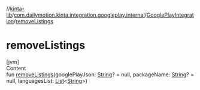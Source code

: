 //[kinta-lib](../../../index.md)/[com.dailymotion.kinta.integration.googleplay.internal](../index.md)/[GooglePlayIntegration](index.md)/[removeListings](remove-listings.md)



# removeListings  
[jvm]  
Content  
fun [removeListings](remove-listings.md)(googlePlayJson: [String](https://kotlinlang.org/api/latest/jvm/stdlib/kotlin/-string/index.html)? = null, packageName: [String](https://kotlinlang.org/api/latest/jvm/stdlib/kotlin/-string/index.html)? = null, languagesList: [List](https://kotlinlang.org/api/latest/jvm/stdlib/kotlin.collections/-list/index.html)<[String](https://kotlinlang.org/api/latest/jvm/stdlib/kotlin/-string/index.html)>)  



